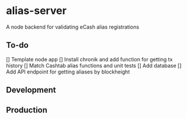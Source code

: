 # alias-server

A node backend for validating eCash alias registrations

## To-do

[] Template node app
[] Install chronik and add function for getting tx history
[] Match Cashtab alias functions and unit tests
[] Add database
[] Add API endpoint for getting aliases by blockheight

## Development

## Production
